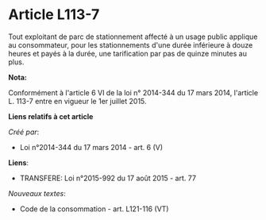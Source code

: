 # Article L113-7

Tout exploitant de parc de stationnement affecté à un usage public applique au consommateur, pour les stationnements d'une
durée inférieure à douze heures et payés à la durée, une tarification par pas de quinze minutes au plus.

**Nota:**

Conformément à l'article 6 VI de la loi n° 2014-344 du 17 mars 2014, l'article L. 113-7 entre en vigueur le 1er juillet 2015.

**Liens relatifs à cet article**

_Créé par_:

  - Loi n°2014-344 du 17 mars 2014 - art. 6 (V)

**Liens**:

  - TRANSFERE: Loi n°2015-992 du 17 août 2015 - art. 77

_Nouveaux textes_:

  - Code de la consommation - art. L121-116 (VT)
